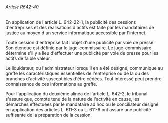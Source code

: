 ###### Article R642-40

En application de l'article L. 642-22-1, la publicité des cessions d'entreprises et des réalisations d'actifs est faite par les mandataires de justice au moyen d'un service informatique accessible par l'internet.

Toute cession d'entreprise fait l'objet d'une publicité par voie de presse. Son étendue est définie par le juge-commissaire. Le juge-commissaire détermine s'il y a lieu d'effectuer une publicité par voie de presse pour les actifs de faible valeur.

Le liquidateur, ou l'administrateur lorsqu'il en a été désigné, communique au greffe les caractéristiques essentielles de l'entreprise ou de la ou des branches d'activité susceptibles d'être cédées. Tout intéressé peut prendre connaissance de ces informations au greffe.

Pour l'application du deuxième alinéa de l'article L. 642-2, le tribunal s'assure que, compte tenu de la nature de l'activité en cause, les démarches effectuées par le mandataire ad hoc ou le conciliateur désigné en application des articles L. 611-3 ou L. 611-6 ont assuré une publicité suffisante de la préparation de la cession.

